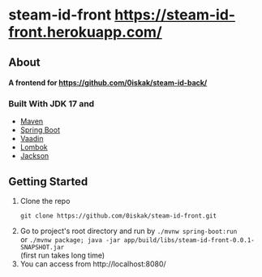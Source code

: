 # steam-id-front https://steam-id-front.herokuapp.com/
## About
#### A frontend for https://github.com/0iskak/steam-id-back/
### Built With JDK 17 and
* [Maven](https://maven.apache.org/)
* [Spring Boot](https://spring.io/projects/spring-boot)
* [Vaadin](https://vaadin.com/)
* [Lombok](https://projectlombok.org/)
* [Jackson](https://github.com/FasterXML/jackson)
## Getting Started
1. Clone the repo
    ```
    git clone https://github.com/0iskak/steam-id-front.git
    ```
2. Go to project's root directory and run by `./mvnw spring-boot:run` \
or `./mvnw package; java -jar app/build/libs/steam-id-front-0.0.1-SNAPSHOT.jar` \
(first run takes long time)
3. You can access from http://localhost:8080/
